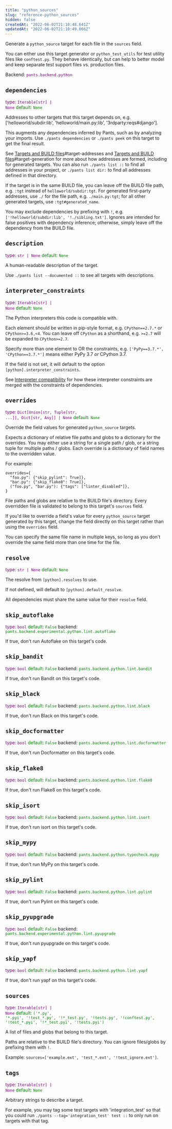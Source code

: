 ```yaml
---
title: "python_sources"
slug: "reference-python_sources"
hidden: false
createdAt: "2022-06-02T21:10:48.641Z"
updatedAt: "2022-06-02T21:10:49.066Z"
---
```

Generate a `python_source` target for each file in the `sources` field.

You can either use this target generator or `python_test_utils` for test utility files like `conftest.py`. They behave identically, but can help to better model and keep separate test support files vs. production files.

Backend: <span style="color: purple"><code>pants.backend.python</code></span>

## <code>dependencies</code>

<span style="color: purple">type: <code>Iterable[str] | None</code></span>
<span style="color: green">default: <code>None</code></span>

Addresses to other targets that this target depends on, e.g. ['helloworld/subdir:lib', 'helloworld/main.py:lib', '3rdparty:reqs#django'].

This augments any dependencies inferred by Pants, such as by analyzing your imports. Use `./pants dependencies` or `./pants peek` on this target to get the final result.

See [Targets and BUILD files](doc:targets)#target-addresses and [Targets and BUILD files](doc:targets)#target-generation for more about how addresses are formed, including for generated targets. You can also run `./pants list ::` to find all addresses in your project, or `./pants list dir:` to find all addresses defined in that directory.

If the target is in the same BUILD file, you can leave off the BUILD file path, e.g. `:tgt` instead of `helloworld/subdir:tgt`. For generated first-party addresses, use `./` for the file path, e.g. `./main.py:tgt`; for all other generated targets, use `:tgt#generated_name`.

You may exclude dependencies by prefixing with `!`, e.g. `['!helloworld/subdir:lib', '!./sibling.txt']`. Ignores are intended for false positives with dependency inference; otherwise, simply leave off the dependency from the BUILD file.

## <code>description</code>

<span style="color: purple">type: <code>str | None</code></span>
<span style="color: green">default: <code>None</code></span>

A human-readable description of the target.

Use `./pants list --documented ::` to see all targets with descriptions.

## <code>interpreter_constraints</code>

<span style="color: purple">type: <code>Iterable[str] | None</code></span>
<span style="color: green">default: <code>None</code></span>

The Python interpreters this code is compatible with.

Each element should be written in pip-style format, e.g. `CPython==2.7.*` or `CPython>=3.6,<4`. You can leave off `CPython` as a shorthand, e.g. `>=2.7` will be expanded to `CPython>=2.7`.

Specify more than one element to OR the constraints, e.g. `['PyPy==3.7.*', 'CPython==3.7.*']` means either PyPy 3.7 _or_ CPython 3.7.

If the field is not set, it will default to the option `[python].interpreter_constraints`.

See [Interpreter compatibility](doc:python-interpreter-compatibility) for how these interpreter constraints are merged with the constraints of dependencies.

## <code>overrides</code>

<span style="color: purple">type: <code>Dict[Union[str, Tuple[str, ...]], Dict[str, Any]] | None</code></span>
<span style="color: green">default: <code>None</code></span>

Override the field values for generated `python_source` targets.

Expects a dictionary of relative file paths and globs to a dictionary for the overrides. You may either use a string for a single path / glob, or a string tuple for multiple paths / globs. Each override is a dictionary of field names to the overridden value.

For example:

```
overrides={
  "foo.py": {"skip_pylint": True]},
  "bar.py": {"skip_flake8": True]},
  ("foo.py", "bar.py"): {"tags": ["linter_disabled"]},
}
```

File paths and globs are relative to the BUILD file's directory. Every overridden file is validated to belong to this target's `sources` field.

If you'd like to override a field's value for every `python_source` target generated by this target, change the field directly on this target rather than using the `overrides` field.

You can specify the same file name in multiple keys, so long as you don't override the same field more than one time for the file.

## <code>resolve</code>

<span style="color: purple">type: <code>str | None</code></span>
<span style="color: green">default: <code>None</code></span>

The resolve from `[python].resolves` to use.

If not defined, will default to `[python].default_resolve`.

All dependencies must share the same value for their `resolve` field.

## <code>skip_autoflake</code>

<span style="color: purple">type: <code>bool</code></span>
<span style="color: green">default: <code>False</code></span>
backend: <span style="color: green"><code>pants.backend.experimental.python.lint.autoflake</code></span>

If true, don't run Autoflake on this target's code.

## <code>skip_bandit</code>

<span style="color: purple">type: <code>bool</code></span>
<span style="color: green">default: <code>False</code></span>
backend: <span style="color: green"><code>pants.backend.python.lint.bandit</code></span>

If true, don't run Bandit on this target's code.

## <code>skip_black</code>

<span style="color: purple">type: <code>bool</code></span>
<span style="color: green">default: <code>False</code></span>
backend: <span style="color: green"><code>pants.backend.python.lint.black</code></span>

If true, don't run Black on this target's code.

## <code>skip_docformatter</code>

<span style="color: purple">type: <code>bool</code></span>
<span style="color: green">default: <code>False</code></span>
backend: <span style="color: green"><code>pants.backend.python.lint.docformatter</code></span>

If true, don't run Docformatter on this target's code.

## <code>skip_flake8</code>

<span style="color: purple">type: <code>bool</code></span>
<span style="color: green">default: <code>False</code></span>
backend: <span style="color: green"><code>pants.backend.python.lint.flake8</code></span>

If true, don't run Flake8 on this target's code.

## <code>skip_isort</code>

<span style="color: purple">type: <code>bool</code></span>
<span style="color: green">default: <code>False</code></span>
backend: <span style="color: green"><code>pants.backend.python.lint.isort</code></span>

If true, don't run isort on this target's code.

## <code>skip_mypy</code>

<span style="color: purple">type: <code>bool</code></span>
<span style="color: green">default: <code>False</code></span>
backend: <span style="color: green"><code>pants.backend.python.typecheck.mypy</code></span>

If true, don't run MyPy on this target's code.

## <code>skip_pylint</code>

<span style="color: purple">type: <code>bool</code></span>
<span style="color: green">default: <code>False</code></span>
backend: <span style="color: green"><code>pants.backend.python.lint.pylint</code></span>

If true, don't run Pylint on this target's code.

## <code>skip_pyupgrade</code>

<span style="color: purple">type: <code>bool</code></span>
<span style="color: green">default: <code>False</code></span>
backend: <span style="color: green"><code>pants.backend.experimental.python.lint.pyupgrade</code></span>

If true, don't run pyupgrade on this target's code.

## <code>skip_yapf</code>

<span style="color: purple">type: <code>bool</code></span>
<span style="color: green">default: <code>False</code></span>
backend: <span style="color: green"><code>pants.backend.python.lint.yapf</code></span>

If true, don't run yapf on this target's code.

## <code>sources</code>

<span style="color: purple">type: <code>Iterable[str] | None</code></span>
<span style="color: green">default: <code>(&#x27;&ast;.py&#x27;, &#x27;&ast;.pyi&#x27;, &#x27;!test&lowbar;&ast;.py&#x27;, &#x27;!&ast;&lowbar;test.py&#x27;, &#x27;!tests.py&#x27;, &#x27;!conftest.py&#x27;, &#x27;!test&lowbar;&ast;.pyi&#x27;, &#x27;!&ast;&lowbar;test.pyi&#x27;, &#x27;!tests.pyi&#x27;)</code></span>

A list of files and globs that belong to this target.

Paths are relative to the BUILD file's directory. You can ignore files/globs by prefixing them with `!`.

Example: `sources=['example.ext', 'test_*.ext', '!test_ignore.ext']`.

## <code>tags</code>

<span style="color: purple">type: <code>Iterable[str] | None</code></span>
<span style="color: green">default: <code>None</code></span>

Arbitrary strings to describe a target.

For example, you may tag some test targets with 'integration_test' so that you could run `./pants --tag='integration_test' test ::` to only run on targets with that tag.